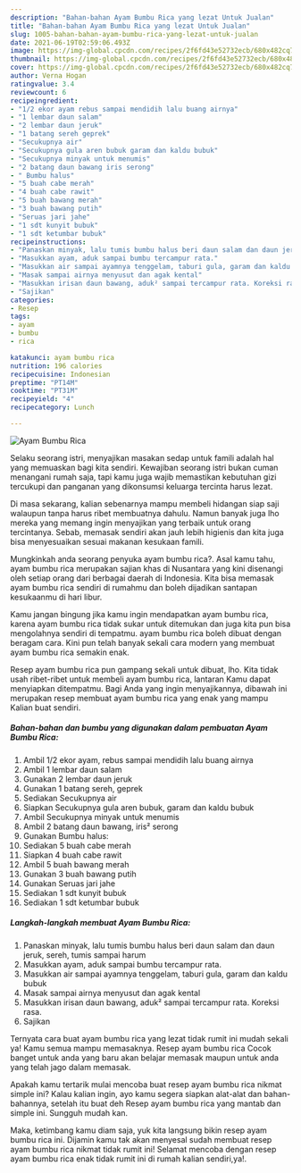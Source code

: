 ```yaml
---
description: "Bahan-bahan Ayam Bumbu Rica yang lezat Untuk Jualan"
title: "Bahan-bahan Ayam Bumbu Rica yang lezat Untuk Jualan"
slug: 1005-bahan-bahan-ayam-bumbu-rica-yang-lezat-untuk-jualan
date: 2021-06-19T02:59:06.493Z
image: https://img-global.cpcdn.com/recipes/2f6fd43e52732ecb/680x482cq70/ayam-bumbu-rica-foto-resep-utama.jpg
thumbnail: https://img-global.cpcdn.com/recipes/2f6fd43e52732ecb/680x482cq70/ayam-bumbu-rica-foto-resep-utama.jpg
cover: https://img-global.cpcdn.com/recipes/2f6fd43e52732ecb/680x482cq70/ayam-bumbu-rica-foto-resep-utama.jpg
author: Verna Hogan
ratingvalue: 3.4
reviewcount: 6
recipeingredient:
- "1/2 ekor ayam rebus sampai mendidih lalu buang airnya"
- "1 lembar daun salam"
- "2 lembar daun jeruk"
- "1 batang sereh geprek"
- "Secukupnya air"
- "Secukupnya gula aren bubuk garam dan kaldu bubuk"
- "Secukupnya minyak untuk menumis"
- "2 batang daun bawang iris serong"
- " Bumbu halus"
- "5 buah cabe merah"
- "4 buah cabe rawit"
- "5 buah bawang merah"
- "3 buah bawang putih"
- "Seruas jari jahe"
- "1 sdt kunyit bubuk"
- "1 sdt ketumbar bubuk"
recipeinstructions:
- "Panaskan minyak, lalu tumis bumbu halus beri daun salam dan daun jeruk, sereh, tumis sampai harum"
- "Masukkan ayam, aduk sampai bumbu tercampur rata."
- "Masukkan air sampai ayamnya tenggelam, taburi gula, garam dan kaldu bubuk"
- "Masak sampai airnya menyusut dan agak kental"
- "Masukkan irisan daun bawang, aduk² sampai tercampur rata. Koreksi rasa."
- "Sajikan"
categories:
- Resep
tags:
- ayam
- bumbu
- rica

katakunci: ayam bumbu rica 
nutrition: 196 calories
recipecuisine: Indonesian
preptime: "PT14M"
cooktime: "PT31M"
recipeyield: "4"
recipecategory: Lunch

---
```



![Ayam Bumbu Rica](https://img-global.cpcdn.com/recipes/2f6fd43e52732ecb/680x482cq70/ayam-bumbu-rica-foto-resep-utama.jpg)

Selaku seorang istri, menyajikan masakan sedap untuk famili adalah hal yang memuaskan bagi kita sendiri. Kewajiban seorang istri bukan cuman menangani rumah saja, tapi kamu juga wajib memastikan kebutuhan gizi tercukupi dan panganan yang dikonsumsi keluarga tercinta harus lezat.

Di masa  sekarang, kalian sebenarnya mampu membeli hidangan siap saji walaupun tanpa harus ribet membuatnya dahulu. Namun banyak juga lho mereka yang memang ingin menyajikan yang terbaik untuk orang tercintanya. Sebab, memasak sendiri akan jauh lebih higienis dan kita juga bisa menyesuaikan sesuai makanan kesukaan famili. 



Mungkinkah anda seorang penyuka ayam bumbu rica?. Asal kamu tahu, ayam bumbu rica merupakan sajian khas di Nusantara yang kini disenangi oleh setiap orang dari berbagai daerah di Indonesia. Kita bisa memasak ayam bumbu rica sendiri di rumahmu dan boleh dijadikan santapan kesukaanmu di hari libur.

Kamu jangan bingung jika kamu ingin mendapatkan ayam bumbu rica, karena ayam bumbu rica tidak sukar untuk ditemukan dan juga kita pun bisa mengolahnya sendiri di tempatmu. ayam bumbu rica boleh dibuat dengan beragam cara. Kini pun telah banyak sekali cara modern yang membuat ayam bumbu rica semakin enak.

Resep ayam bumbu rica pun gampang sekali untuk dibuat, lho. Kita tidak usah ribet-ribet untuk membeli ayam bumbu rica, lantaran Kamu dapat menyiapkan ditempatmu. Bagi Anda yang ingin menyajikannya, dibawah ini merupakan resep membuat ayam bumbu rica yang enak yang mampu Kalian buat sendiri.

<!--inarticleads1-->

##### Bahan-bahan dan bumbu yang digunakan dalam pembuatan Ayam Bumbu Rica:

1. Ambil 1/2 ekor ayam, rebus sampai mendidih lalu buang airnya
1. Ambil 1 lembar daun salam
1. Gunakan 2 lembar daun jeruk
1. Gunakan 1 batang sereh, geprek
1. Sediakan Secukupnya air
1. Siapkan Secukupnya gula aren bubuk, garam dan kaldu bubuk
1. Ambil Secukupnya minyak untuk menumis
1. Ambil 2 batang daun bawang, iris² serong
1. Gunakan  Bumbu halus:
1. Sediakan 5 buah cabe merah
1. Siapkan 4 buah cabe rawit
1. Ambil 5 buah bawang merah
1. Gunakan 3 buah bawang putih
1. Gunakan Seruas jari jahe
1. Sediakan 1 sdt kunyit bubuk
1. Sediakan 1 sdt ketumbar bubuk




<!--inarticleads2-->

##### Langkah-langkah membuat Ayam Bumbu Rica:

1. Panaskan minyak, lalu tumis bumbu halus beri daun salam dan daun jeruk, sereh, tumis sampai harum
1. Masukkan ayam, aduk sampai bumbu tercampur rata.
1. Masukkan air sampai ayamnya tenggelam, taburi gula, garam dan kaldu bubuk
1. Masak sampai airnya menyusut dan agak kental
1. Masukkan irisan daun bawang, aduk² sampai tercampur rata. Koreksi rasa.
1. Sajikan




Ternyata cara buat ayam bumbu rica yang lezat tidak rumit ini mudah sekali ya! Kamu semua mampu memasaknya. Resep ayam bumbu rica Cocok banget untuk anda yang baru akan belajar memasak maupun untuk anda yang telah jago dalam memasak.

Apakah kamu tertarik mulai mencoba buat resep ayam bumbu rica nikmat simple ini? Kalau kalian ingin, ayo kamu segera siapkan alat-alat dan bahan-bahannya, setelah itu buat deh Resep ayam bumbu rica yang mantab dan simple ini. Sungguh mudah kan. 

Maka, ketimbang kamu diam saja, yuk kita langsung bikin resep ayam bumbu rica ini. Dijamin kamu tak akan menyesal sudah membuat resep ayam bumbu rica nikmat tidak rumit ini! Selamat mencoba dengan resep ayam bumbu rica enak tidak rumit ini di rumah kalian sendiri,ya!.

